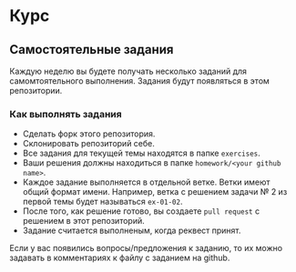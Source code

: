 # Курс
## Самостоятельные задания
Каждую неделю вы будете получать несколько заданий для самомтоятельного выполнения. Задания будут появляться в этом репозитории.

### Как выполнять задания
- Сделать форк этого репозитория.
- Склонировать репозиторий себе.
- Все задания для текущей темы находятся в папке `exercises`.
- Ваши решения должны находиться в папке `homework/<your github name>`.
- Каждое задание выполняется в отдельной ветке. Ветки имеют общий формат имени. Например, ветка с решением задачи № 2 из первой темы будет называться `ex-01-02`.
- После того, как решение готово, вы создаете `pull request` с решением в этот репозиторий.
- Задание считается выполненым, когда реквест принят.

Если у вас появились вопросы/предложения к заданию, то их можно задавать в комментариях к файлу с заданием на github.
